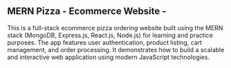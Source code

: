 MERN Pizza - Ecommerce Website -
-------------------------------
This is a full-stack ecommerce pizza ordering website built using the MERN stack (MongoDB, Express.js, React.js, Node.js) for learning and practice purposes. The app features user authentication, product listing, cart management, and order processing. It demonstrates how to build a scalable and interactive web application using modern JavaScript technologies.
